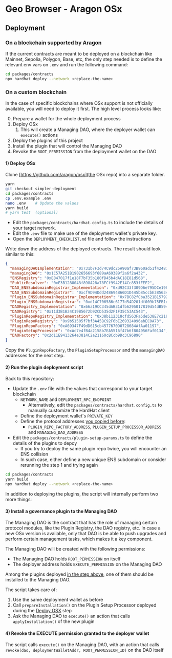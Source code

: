 # Geo Browser - Aragon OSx

## Deployment

### On a blockchain supported by Aragon

If the current contracts are meant to be deployed on a blockchain like Mainnet, Sepolia, Polygon, Base, etc, the only step needed is to define the relevant env vars on `.env` and run the following command:

```sh
cd packages/contracts
npx hardhat deploy --network <replace-the-name>
```

### On a custom blockchain

In the case of specific blockchains where OSx support is not officially available, you will need to deploy it first. The high level process looks like:

0. Prepare a wallet for the whole deployment process
1. Deploy OSx
   1. This will create a Managing DAO, where the deployer wallet can `execute()` actions
2. Deploy the plugins of this project
3. Install the plugin that will control the Managing DAO
4. Revoke the `ROOT_PERMISSION` from the deployment wallet on the DAO

#### 1) Deploy OSx

Clone [https://github.com/aragon/osx](the OSx repo) into a separate folder.

```sh
yarn
git checkout simpler-deployment
cd packages/contracts
cp .env.example .env
nano .env    # Update the values
yarn build
# yarn test  (optional)
```

- Edit the `packages/contracts/hardhat.config.ts` to include the details of your target network.
- Edit the `.env` file to make use of the deployment wallet's private key.
- Open the `DEPLOYMENT_CHECKLIST.md` file and follow the instructions

Write down the address of the deployed contracts. The result should look similar to this:

```json
{
  "managingDAOImplementation": "0x731b7F3d74C9dc25A90af73B960ad51f42481d6c",
  "managingDAO": "0x1C57A251B1902656693f689aA69389f2a6f2a432",
  "ENSRegistry": "0xE847017f1e18F7bF35b180fD45b4dAC18E81d568",
  "PublicResolver": "0xE3B1288048f898A28a78FCf9942E14Cc853fFEF2",
  "DAO_ENSSubdomainRegistrar_Implementation": "0xd92C33f309D6e795DCe1980aBc42D3431b0af0e7",
  "DAO_ENSSubdomainRegistrar": "0xcf9D94Ddd248694B66D1D445b85ccbE385634Cc8",
  "Plugin_ENSSubdomainRegistrar_Implementation": "0x7BC82fCba3521B15792423ac4E6076582235263B",
  "Plugin_ENSSubdomainRegistrar": "0xd14C706586c6177d54D201df009b75FB14E8AB5E",
  "DAORegistry_Implementation": "0x66a19CC345dAB31dfb6295017819d54dB594DE56",
  "DAORegistry": "0x11d3B1B24C19B5672b92CD535d2F1F35C53AC543",
  "PluginRepoRegistry_Implementation": "0x38b112318cfd563Fa5de538E7c219bf72F1CcA6a",
  "PluginRepoRegistry": "0x9b51505f7bf3A45BC92F6bE269324096abEC0A73",
  "PluginRepoFactory": "0xA69347F49dD615cb4577670D0728684AfAa01197",
  "PluginSetupProcessor": "0xAc7e4fB4a2158b7EA5516f47b6f804956Faf0134",
  "DAOFactory": "0x2d11E9413264e3814C2a21160cBCcb9Dc3C96890"
}
```

Copy the `PluginRepoFactory`, the `PluginSetupProcessor` and the `managingDAO` addresses for the next step.

#### 2) Run the plugin deployment script

Back to this repository:

- Update the `.env` file with the values that correspond to your target blockchain
  - `NETWORK_NAME` and `DEPLOYMENT_RPC_ENDPOINT`
    - Alternatively, edit the `packages/contracts/hardhat.config.ts` to manually customize the HardHat client
  - Define the deployment wallet's `PRIVATE_KEY`
  - Define the protocol addresses [you copied before](#1-deploy-osx):
    - `PLUGIN_REPO_FACTORY_ADDRESS`, `PLUGIN_SETUP_PROCESSOR_ADDRESS` and `MANAGING_DAO_ADDRESS`
- Edit the `packages/contracts/plugin-setup-params.ts` to define the details of the plugins to depoy
  - If you try to deploy the same plugin repo twice, you will encounter an ENS collision
  - In such case, either define a new unique ENS subdomain or consider rerunning the step 1 and trying again

```sh
cd packages/contracts
yarn build
npx hardhat deploy --network <replace-the-name>
```

In addition to deploying the plugins, the script will internally perform two more things:

#### 3) Install a governance plugin to the Managing DAO

The Managing DAO is the contract that has the role of managing certain protocol modules, like the Plugin Registry, the DAO registry, etc. In case a new OSx version is available, only that DAO is be able to push upgrades and perform certain management tasks, which makes it a key component.

The Managing DAO will be created with the following permissions:

- The Managing DAO holds `ROOT_PERMISSION` on itself
- The deployer address holds `EXECUTE_PERMISSION` on the Managing DAO

Among the plugins deployed [in the step above](#2-deploy-your-plugins), one of them should be installed to the Managing DAO.

The script takes care of:

1. Use the same deployment wallet as before
2. Call `prepareInstallation()` on the Plugin Setup Processor deployed during the [Deploy OSX](#1-deploy-osx) step
3. Ask the Managing DAO to `execute()` an action that calls `applyInstallation()` of the new plugin

#### 4) Revoke the EXECUTE permission granted to the deployer wallet

The script calls `execute()` on the Managing DAO, with an action that calls `revoke(dao, deploymentWalletAddr, ROOT_PERMISSION_ID)` on the DAO itself
